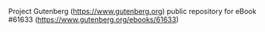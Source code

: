 Project Gutenberg (https://www.gutenberg.org) public repository for eBook #61633 (https://www.gutenberg.org/ebooks/61633)

